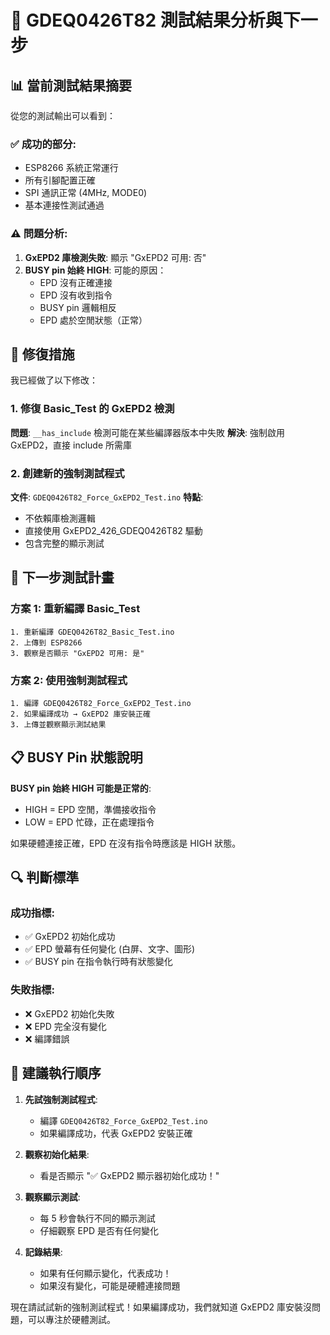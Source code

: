 # 🎯 GDEQ0426T82 測試結果分析與下一步

## 📊 **當前測試結果摘要**

從您的測試輸出可以看到：

### ✅ **成功的部分**:
- ESP8266 系統正常運行
- 所有引腳配置正確
- SPI 通訊正常 (4MHz, MODE0)
- 基本連接性測試通過

### ⚠️ **問題分析**:
1. **GxEPD2 庫檢測失敗**: 顯示 "GxEPD2 可用: 否"
2. **BUSY pin 始終 HIGH**: 可能的原因：
   - EPD 沒有正確連接
   - EPD 沒有收到指令
   - BUSY pin 邏輯相反
   - EPD 處於空閒狀態（正常）

## 🔧 **修復措施**

我已經做了以下修改：

### 1. 修復 Basic_Test 的 GxEPD2 檢測
**問題**: `__has_include` 檢測可能在某些編譯器版本中失敗
**解決**: 強制啟用 GxEPD2，直接 include 所需庫

### 2. 創建新的強制測試程式
**文件**: `GDEQ0426T82_Force_GxEPD2_Test.ino`
**特點**:
- 不依賴庫檢測邏輯
- 直接使用 GxEPD2_426_GDEQ0426T82 驅動
- 包含完整的顯示測試

## 🚀 **下一步測試計畫**

### 方案 1: 重新編譯 Basic_Test
```
1. 重新編譯 GDEQ0426T82_Basic_Test.ino
2. 上傳到 ESP8266
3. 觀察是否顯示 "GxEPD2 可用: 是"
```

### 方案 2: 使用強制測試程式
```
1. 編譯 GDEQ0426T82_Force_GxEPD2_Test.ino
2. 如果編譯成功 → GxEPD2 庫安裝正確
3. 上傳並觀察顯示測試結果
```

## 📋 **BUSY Pin 狀態說明**

**BUSY pin 始終 HIGH 可能是正常的**:
- HIGH = EPD 空閒，準備接收指令
- LOW = EPD 忙碌，正在處理指令

如果硬體連接正確，EPD 在沒有指令時應該是 HIGH 狀態。

## 🔍 **判斷標準**

### 成功指標:
- ✅ GxEPD2 初始化成功
- ✅ EPD 螢幕有任何變化 (白屏、文字、圖形)
- ✅ BUSY pin 在指令執行時有狀態變化

### 失敗指標:
- ❌ GxEPD2 初始化失敗
- ❌ EPD 完全沒有變化
- ❌ 編譯錯誤

## 🎯 **建議執行順序**

1. **先試強制測試程式**:
   - 編譯 `GDEQ0426T82_Force_GxEPD2_Test.ino`
   - 如果編譯成功，代表 GxEPD2 安裝正確

2. **觀察初始化結果**:
   - 看是否顯示 "✅ GxEPD2 顯示器初始化成功！"

3. **觀察顯示測試**:
   - 每 5 秒會執行不同的顯示測試
   - 仔細觀察 EPD 是否有任何變化

4. **記錄結果**:
   - 如果有任何顯示變化，代表成功！
   - 如果沒有變化，可能是硬體連接問題

現在請試試新的強制測試程式！如果編譯成功，我們就知道 GxEPD2 庫安裝沒問題，可以專注於硬體測試。
